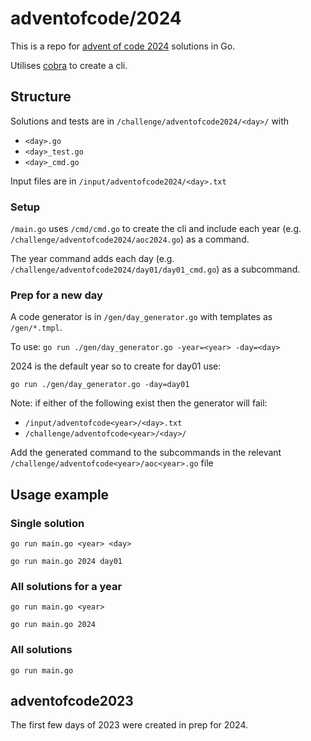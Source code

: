 # adventofcode/2024
This is a repo for [advent of code 2024](https://adventofcode.com/2024) solutions in Go.

Utilises [cobra](https://github.com/spf13/cobra) to create a cli.

## Structure
Solutions and tests are in ```/challenge/adventofcode2024/<day>/``` with
* ```<day>.go```
* ```<day>_test.go```
* ```<day>_cmd.go```

Input files are in ```/input/adventofcode2024/<day>.txt```

### Setup
```/main.go``` uses ```/cmd/cmd.go``` to create the cli and include each year (e.g. ```/challenge/adventofcode2024/aoc2024.go```) as a command.

The year command adds each day (e.g. ```/challenge/adventofcode2024/day01/day01_cmd.go```) as a subcommand.

### Prep for a new day
A code generator is in ```/gen/day_generator.go``` with templates as ```/gen/*.tmpl```.

To use:
```go run ./gen/day_generator.go -year=<year> -day=<day>```

2024 is the default year so to create for day01 use:

```go run ./gen/day_generator.go -day=day01```

Note: if either of the following exist then the generator will fail:
- ```/input/adventofcode<year>/<day>.txt```
- ```/challenge/adventofcode<year>/<day>/```

Add the generated command to the subcommands in the relevant ```/challenge/adventofcode<year>/aoc<year>.go``` file


## Usage example
### Single solution
```go run main.go <year> <day>```

```go run main.go 2024 day01```
### All solutions for a year
```go run main.go <year>```

```go run main.go 2024```

### All solutions
```go run main.go```

## adventofcode2023
The first few days of 2023 were created in prep for 2024.